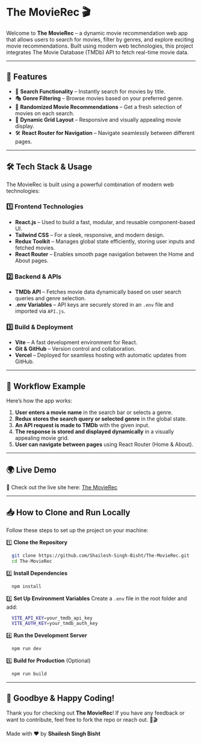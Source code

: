 # The MovieRec 🎬

Welcome to **The MovieRec** – a dynamic movie recommendation web app that allows users to search for movies, filter by genres, and explore exciting movie recommendations. Built using modern web technologies, this project integrates The Movie Database (TMDb) API to fetch real-time movie data.

---

## 🌟 Features
- 🔎 **Search Functionality** – Instantly search for movies by title.
- 🎭 **Genre Filtering** – Browse movies based on your preferred genre.
- 🎲 **Randomized Movie Recommendations** – Get a fresh selection of movies on each search.
- 🔄 **Dynamic Grid Layout** – Responsive and visually appealing movie display.
- 🛠 **React Router for Navigation** – Navigate seamlessly between different pages.

---

## 🛠 Tech Stack & Usage
The MovieRec is built using a powerful combination of modern web technologies:

### 1️⃣ **Frontend Technologies**
- **React.js** – Used to build a fast, modular, and reusable component-based UI.
- **Tailwind CSS** – For a sleek, responsive, and modern design.
- **Redux Toolkit** – Manages global state efficiently, storing user inputs and fetched movies.
- **React Router** – Enables smooth page navigation between the Home and About pages.

### 2️⃣ **Backend & APIs**
- **TMDb API** – Fetches movie data dynamically based on user search queries and genre selection.
- **.env Variables** – API keys are securely stored in an `.env` file and imported via `API.js`.

### 3️⃣ **Build & Deployment**
- **Vite** – A fast development environment for React.
- **Git & GitHub** – Version control and collaboration.
- **Vercel** – Deployed for seamless hosting with automatic updates from GitHub.

---

## 🔄 Workflow Example
Here’s how the app works:

1. **User enters a movie name** in the search bar or selects a genre.
2. **Redux stores the search query or selected genre** in the global state.
3. **An API request is made to TMDb** with the given input.
4. **The response is stored and displayed dynamically** in a visually appealing movie grid.
5. **User can navigate between pages** using React Router (Home & About).

---

## 🌍 Live Demo
🚀 Check out the live site here: [The MovieRec](https://the-movierec.vercel.app/)

---

## 📥 How to Clone and Run Locally
Follow these steps to set up the project on your machine:

1️⃣ **Clone the Repository**
```sh
  git clone https://github.com/Shailesh-Singh-Bisht/The-MovieRec.git
  cd The-MovieRec
```

2️⃣ **Install Dependencies**
```sh
  npm install
```

3️⃣ **Set Up Environment Variables**
Create a `.env` file in the root folder and add:
```sh
  VITE_API_KEY=your_tmdb_api_key
  VITE_AUTH_KEY=your_tmdb_auth_key
```

4️⃣ **Run the Development Server**
```sh
  npm run dev
```

5️⃣ **Build for Production** (Optional)
```sh
  npm run build
```

---

## 👋 Goodbye & Happy Coding!
Thank you for checking out **The MovieRec**! If you have any feedback or want to contribute, feel free to fork the repo or reach out. 🚀🎬

Made with ❤️ by **Shailesh Singh Bisht**

